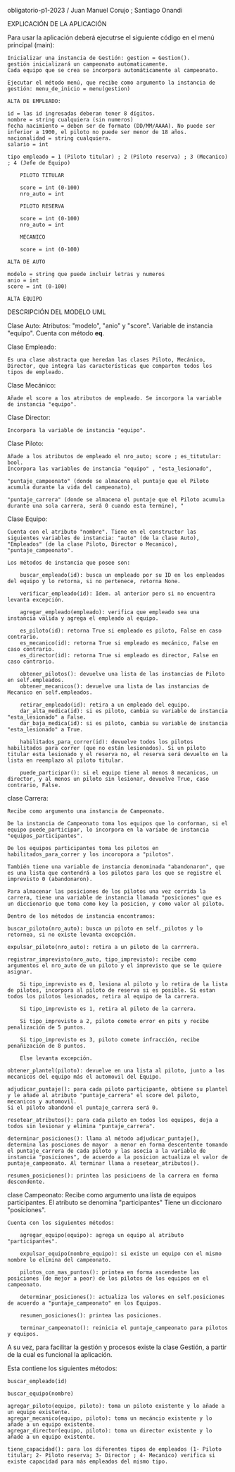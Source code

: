 obligatorio-p1-2023 / Juan Manuel Corujo ; Santiago  Onandi

EXPLICACIÓN DE LA APLICACIÓN

Para usar la aplicación deberá ejecutrse el siguiente código en el menú principal (main):

    Inicializar una instancia de Gestión: gestion = Gestion().
    gestión inicializará un campeonato automaticamente.
    Cada equipo que se crea se incorpora automáticamente al campeonato.

    Ejecutar el método menú, que recibe como argumento la instancia de gestión: menu_de_inicio = menu(gestion)

    ALTA DE EMPLEADO:
    
    id = las id ingresadas deberan tener 8 dígitos. 
    nombre = string cualquiera (sin numeros)
    fecha nacimiento = deben ser de formato (DD/MM/AAAA). No puede ser inferior a 1900, el piloto no puede ser menor de 18 años.
    nacionalidad = string cualquiera.
    salario = int

    tipo empleado = 1 (Piloto titular) ; 2 (Piloto reserva) ; 3 (Mecanico) ; 4 (Jefe de Equipo)

        PILOTO TITULAR

        score = int (0-100)
        nro_auto = int

        PILOTO RESERVA

        score = int (0-100)
        nro_auto = int

        MECANICO

        score = int (0-100)
        
    ALTA DE AUTO

    modelo = string que puede incluir letras y numeros
    anio = int 
    score = int (0-100)

    ALTA EQUIPO

    
DESCRIPCIÓN DEL MODELO UML

Clase Auto:
    Atributos: "modelo", "anio" y "score". Variable de instancia "equipo".
    Cuenta con método __eq__.

Clase Empleado:
    
    Es una clase abstracta que heredan las clases Piloto, Mecánico, Director, que integra las características que comparten todos los tipos de empleado.

Clase Mecánico:
    
    Añade el score a los atributos de empleado. Se incorpora la variable de instancia "equipo".

Clase Director:
    
    Incorpora la variable de instancia "equipo".

Clase Piloto:
    
    Añade a los atributos de empleado el nro_auto; score ; es_titutular: bool. 
    Incorpora las variables de instancia "equipo" , "esta_lesionado",
    
    "puntaje_campeonato" (donde se almacena el puntaje que el Piloto acumula durante la vida del campeonato), 
    
    "puntaje_carrera" (donde se almacena el puntaje que el Piloto acumula durante una sola carrera, será 0 cuando esta termine), "
    
Clase Equipo:
    
    Cuenta con el atributo "nombre". Tiene en el constructor las siguientes variables de instancia: "auto" (de la clase Auto), "Empleados" (de la clase Piloto, Director o Mecanico), "puntaje_campeonato".

    Los métodos de instancia que posee son:

        buscar_empleado(id): busca un empleado por su ID en los empleados del equipo y lo retorna, si no pertenece, retorna None.
        
        verificar_empleado(id): Idem. al anterior pero si no encuentra levanta excepción.

        agregar_empleado(empleado): verifica que empleado sea una instancia valida y agrega el empleado al equipo.

        es_piloto(id): retorna True si empleado es piloto, False en caso contrario.
        es_mecanico(id): retorna True si empleado es mecánico, False en caso contrario.
        es_director(id): retorna True si empleado es director, False en caso contrario.
        
        obtener_pilotos(): devuelve una lista de las instancias de Piloto en self.empleados.
        obtener_mecanicos(): devuelve una lista de las instancias de Mecanico en self.empleados.  
        
        retirar_empleado(id): retira a un empleado del equipo.
        dar_alta_medica(id): si es piloto, cambia su variable de instancia "esta_lesionado" a False.
        dar_baja_medica(id): si es piloto, cambia su variable de instancia "esta_lesionado" a True.

        habilitados_para_correr(id): devuelve todos los pilotos habilitados para correr (que no están lesionados). Si un piloto titular esta lesionado y el reserva no, el reserva será devuelto en la lista en reemplazo al piloto titular.

        puede_participar(): si el equipo tiene al menos 8 mecanicos, un director, y al menos un piloto sin lesionar, devuelve True, caso contrario, False.

clase Carrera:
    
    Recibe como argumento una instancia de Campeonato.
    
    De la instancia de Campeonato toma los equipos que lo conforman, si el equipo puede_participar, lo incorpora en la variabe de instancia "equipos_participantes".
    
    De los equipos participantes toma los pilotos en habilitados_para_correr y los incoropora a "pilotos".
    
    También tiene una variable de instancia denominada "abandonaron", que es una lista que contendrá a los pilotos para los que se registre el imprevisto 0 (abandonaron).
    
    Para almacenar las posiciones de los pilotos una vez corrida la carrera, tiene una variable de instancia llamada "posiciones" que es un diccionario que toma como key la posicion, y como valor al piloto.

    Dentro de los métodos de instancia encontramos:

    buscar_piloto(nro_auto): busca un piloto en self._pilotos y lo retornea, si no existe levanta excepción.

    expulsar_piloto(nro_auto): retira a un piloto de la carrrera.

    registrar_imprevisto(nro_auto, tipo_imprevisto): recibe como argumentos el nro_auto de un piloto y el imprevisto que se le quiere asignar. 

        Si tipo_imprevisto es 0, lesiona al piloto y lo retira de la lista de pilotos, incorpora al piloto de reserva si es posible. Si estan todos los pilotos lesionados, retira al equipo de la carrera.
        
        Si tipo_imprevisto es 1, retira al piloto de la carrera.

        Si tipo_imprevisto a 2, piloto comete error en pits y recibe penalización de 5 puntos.

        Si tipo_imprevisto es 3, piloto comete infracción, recibe penañización de 8 puntos.

        Else levanta excepción.

    obtener_plantel(piloto): devuelve en una lista al piloto, junto a los mecanicos del equipo más el automovil del Equipo.

    adjudicar_puntaje(): para cada piloto participante, obtiene su plantel y le añade al atributo "puntaje_carrera" el score del piloto, mecanicos y automovil.
    Si el piloto abandonó el puntaje_carrera será 0.

    resetear_atributos(): para cada piloto en todos los equipos, deja a todos sin lesionar y elimina "puntaje_carrera".

    determinar_posiciones(): llama al método adjudicar_puntaje(), determina las posciones de mayor  a menor en forma descentente tomando el puntaje_carrera de cada piloto y las asocia a la variable de instancia "posiciones", de acuerdo a la posicion actualiza el valor de puntaje_campeonato. Al terminar llama a resetear_atributos().

    resumen_posiciones(): printea las posicioens de la carrera en forma descendente.

clase Campeonato:
    Recibe como argumento una lista de equipos participantes. El atributo se denomina "participantes"
    Tiene un diccionaro "posiciones".

    Cuenta con los siguientes métodos:

        agregar_equipo(equipo): agrega un equipo al atributo "participantes".
        
        expulsar_equipo(nombre_equipo): si existe un equipo con el mismo nombre lo elimina del campeonato.

        pilotos_con_mas_puntos(): printea en forma ascendente las posiciones (de mejor a peor) de los pilotos de los equipos en el campeonato.

        determinar_posiciones(): actualiza los valores en self.posiciones de acuerdo a "puntaje_campeonato" en los Equipos.

        resumen_posiciones(): printea las posiciones.

        terminar_campeonato(): reinicia el puntaje_campeonato para pilotos y equipos. 

A su vez, para facilitar la gestión y procesos existe la clase Gestión, a partir de la cual es funcional la aplicación. 

Esta contiene los siguientes métodos:

    buscar_empleado(id)

    buscar_equipo(nombre)

    agregar_piloto(equipo, piloto): toma un piloto existente y lo añade a un equipo existente.
    agregar_mecanico(equipo, piloto): toma un mecáncio existente y lo añade a un equipo existente.
    agregar_director(equipo, piloto): toma un director existente y lo añade a un equipo existente.

    tiene_capacidad(): para los diferentes tipos de empleados (1- Piloto titular; 2- Piloto reserva; 3- Director ; 4- Mecanico) verifica si existe capacidad para más empleados del mismo tipo.